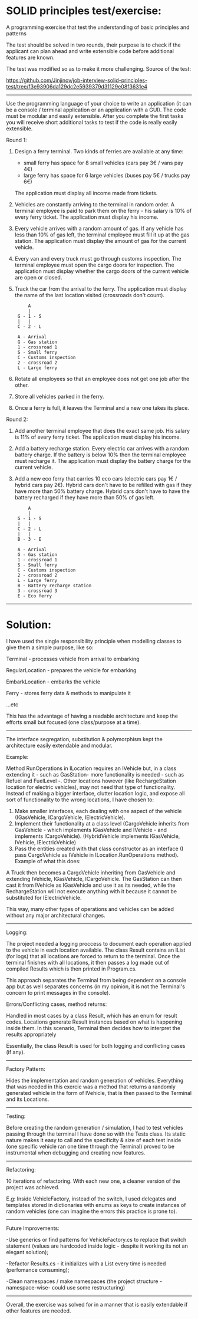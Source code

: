  # SOLID principles test/exercise:
A programming exercise that test the understanding of basic principles and patterns

The test should be solved in two rounds, their purpose is to check if the applicant can plan ahead and write extensible code before additional features are known.

The test was modified so as to make it more challenging. Source of the test:

https://github.com/Jinjinov/job-interview-solid-principles-test/tree/f3e93906da129dc2e5939379d31129e08f3631e4

---

Use the programming language of your choice to write an application (it can be a console / terminal application or an application with a GUI).
The code must be modular and easily extensible.
After you complete the first tasks you will receive short additional tasks to test if the code is really easily extensible.

Round 1:

1. Design a ferry terminal. Two kinds of ferries are available at any time:
   - small ferry has space for 8 small vehicles (cars pay 3€ / vans pay 4€)
   - large ferry has space for 6 large vehicles (buses pay 5€ / trucks pay 6€)

   The application must display all income made from tickets.
2. Vehicles are constantly arriving to the terminal in random order.
   A terminal employee is paid to park them on the ferry - his salary is 10% of every ferry ticket.
   The application must display his income.
3. Every vehicle arrives with a random amount of gas.
   If any vehicle has less than 10% of gas left, the terminal employee must fill it up at the gas station.
   The application must display the amount of gas for the current vehicle.
4. Every van and every truck must go through customs inspection.
   The terminal employee must open the cargo doors for inspection.
   The application must display whether the cargo doors of the current vehicle are open or closed.
5. Track the car from the arrival to the ferry.
   The application must display the name of the last location visited (crossroads don't count).
   
   
   
            A
            |
        G - 1 - S
        |   |
        C - 2 - L

        A - Arrival
        G - Gas station
        1 - crossroad 1
        S - Small ferry
        C - Customs inspection
        2 - crossroad 2
        L - Large ferry
        
   
6. Rotate all employees so that an employee does not get one job after the other.
7. Store all vehicles parked in the ferry.
8. Once a ferry is full, it leaves the Terminal and a new one takes its place.


Round 2:

1. Add another terminal employee that does the exact same job.
   His salary is 11% of every ferry ticket.
   The application must display his income.
2. Add a battery recharge station.
   Every electric car arrives with a random battery charge.
   If the battery is below 10% then the terminal employee must recharge it.
   The application must display the battery charge for the current vehicle.
3. Add a new eco ferry that carries 10 eco cars (electric cars pay 1€ / hybrid cars pay 2€).
   Hybrid cars don't have to be refilled with gas if they have more than 50% battery charge.
   Hybrid cars don't have to have the battery recharged if they have more than 50% of gas left.

            A
            |
        G - 1 - S
        |   |
        C - 2 - L
        |   |
        B - 3 - E

        A - Arrival
        G - Gas station
        1 - crossroad 1
        S - Small ferry
        C - Customs inspection
        2 - crossroad 2
        L - Large ferry
        B - Battery recharge station
        3 - crossroad 3
        E - Eco ferry

---

# Solution:

I have used the single responsibility principle when modelling classes to give them a simple purpose, like so:

Terminal - processes vehicle from arrival to embarking

RegularLocation - prepares the vehicle for embarking

EmbarkLocation - embarks the vehicle

Ferry - stores ferry data & methods to manipulate it

...etc

This has the advantage of having a readable architecture and keep the efforts small but focused (one class/purpose at a time).

---

The interface segregation, substitution & polymorphism kept the architecture easily extendable and modular. 

Example: 

Method RunOperations in ILocation requires an IVehicle but, in a class extending it - such as GasStation- more functionality is needed - such as Refuel and FuelLevel -. Other locations however (like RechargeStation location for electric vehicles), may not need that type of functionality. Instead of making a bigger interface, clutter location logic, and expose all sort of functionality to the wrong locations, I have chosen to:
1. Make smaller interfaces, each dealing with one aspect of the vehicle (IGasVehicle, ICargoVehicle, IElectricVehicle).
2. Implement their functionality at a class level 
	(CargoVehicle inherits from GasVehicle - which implements IGasVehicle and IVehicle - and implements ICargoVehicle).
	(HybridVehicle implements IGasVehicle, IVehicle, IElectricVehicle)
3. Pass the entities created with that class constructor as an interface (I pass CargoVehicle as IVehicle in ILocation.RunOperations method).
Example of what this does:

A Truck then becomes a CargoVehicle inheriting from GasVehicle and extending IVehicle, IGasVehicle, ICargoVehicle. The GasStation can then cast it from IVehicle as IGasVehicle and use it as its needed, while the RechargeStation will not execute anything with it because it cannot be substituted for IElectricVehicle.

This way, many other types of operations and vehicles can be added without any major architectural changes.

---
Logging:

The project needed a logging proccess to document each operation applied to the vehicle in each location available. The class Result contains an IList<string> (for logs) that all locations are forced to return to the terminal. Once the terminal finishes with all locations, it then passes a log made out of compiled Results which is then printed in Program.cs.

 
This approach separates the Terminal from being dependent on a console app but as well separates concerns (in my opinion, it is not the Terminal's concern to print messages in the console).

Errors/Conflicting cases, method returns:

Handled in most cases by a class Result, which has an enum for result codes. Locations generate Result instances based on what is happening inside them. In this scenario, Terminal then decides how to interpret the results appropriately

Essentially, the class Result is used for both logging and conflicting cases (if any).

---
Factory Pattern:

Hides the implementation and random generation of vehicles. Everything that was needed in this exercie was a method that returns a randomly generated vehicle in the form of IVehicle, that is then passed to the Terminal and its Locations.

---

Testing:

Before creating the random generation / simulation, I had to test vehicles passing through the terminal I have done so with the Tests class. Its static nature makes it easy to call and the specificity & size of each test inside (one specific vehicle ran one time through the Terminal) proved to be instrumental when debugging and creating new features.

---

Refactoring:

10 iterations of refactoring. With each new one, a cleaner version of the project was achieved.

E.g: Inside VehicleFactory, instead of the switch, I used delegates and templates stored in dictionaries with enums as keys to create instances of random vehicles (one can imagine the errors this practice is prone to).

---

Future Improvements:

-Use generics or find patterns for VehicleFactory.cs to replace that switch statement (values are hardcoded inside logic - despite it working its not an elegant solution);
	
-Refactor Results.cs - it initializes with a List every time is needed (perfomance consuming);
	
-Clean namespaces / make namespaces (the project structure -namespace-wise- could use some restructuring)

---

Overall, the exercise was solved for in a manner that is easily extendable if other features are needed. 



